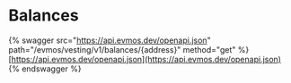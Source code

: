 # Balances

{% swagger src="https://api.evmos.dev/openapi.json" path="/evmos/vesting/v1/balances/{address}" method="get" %}
[https://api.evmos.dev/openapi.json](https://api.evmos.dev/openapi.json)
{% endswagger %}
